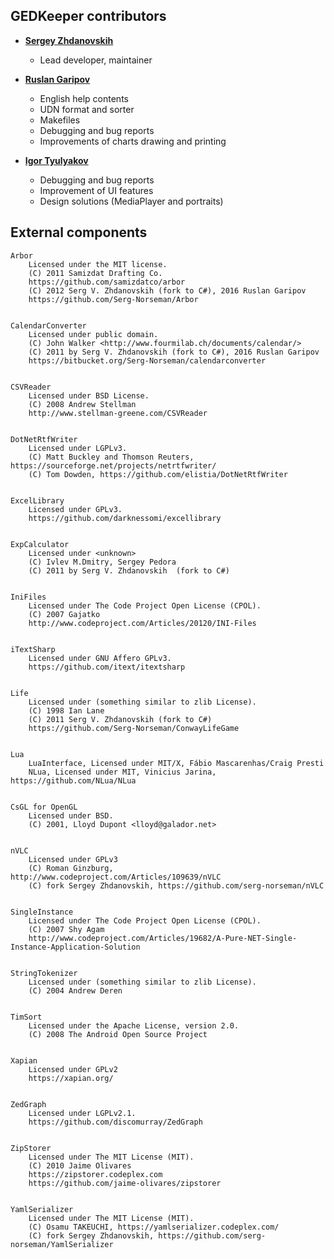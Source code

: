 ﻿## GEDKeeper contributors

* **[Sergey Zhdanovskih](https://github.com/serg-norseman)**

  * Lead developer, maintainer

* **[Ruslan Garipov](https://github.com/ruslangaripov)**

  * English help contents
  * UDN format and sorter
  * Makefiles
  * Debugging and bug reports
  * Improvements of charts drawing and printing

* **[Igor Tyulyakov](https://github.com/g10101k)**

  * Debugging and bug reports
  * Improvement of UI features
  * Design solutions (MediaPlayer and portraits)


## External components

```
Arbor
    Licensed under the MIT license.
    (C) 2011 Samizdat Drafting Co.
    https://github.com/samizdatco/arbor
    (C) 2012 Serg V. Zhdanovskih (fork to C#), 2016 Ruslan Garipov
    https://github.com/Serg-Norseman/Arbor


CalendarConverter
    Licensed under public domain.
    (C) John Walker <http://www.fourmilab.ch/documents/calendar/>
    (C) 2011 by Serg V. Zhdanovskih (fork to C#), 2016 Ruslan Garipov
    https://bitbucket.org/Serg-Norseman/calendarconverter


CSVReader
    Licensed under BSD License.
    (C) 2008 Andrew Stellman
    http://www.stellman-greene.com/CSVReader


DotNetRtfWriter
    Licensed under LGPLv3.
    (C) Matt Buckley and Thomson Reuters, https://sourceforge.net/projects/netrtfwriter/
    (C) Tom Dowden, https://github.com/elistia/DotNetRtfWriter


ExcelLibrary
    Licensed under GPLv3.
    https://github.com/darknessomi/excellibrary


ExpCalculator
    Licensed under <unknown>
    (C) Ivlev M.Dmitry, Sergey Pedora
    (C) 2011 by Serg V. Zhdanovskih  (fork to C#)


IniFiles
    Licensed under The Code Project Open License (CPOL).
    (C) 2007 Gajatko
    http://www.codeproject.com/Articles/20120/INI-Files


iTextSharp
    Licensed under GNU Affero GPLv3.
    https://github.com/itext/itextsharp


Life
    Licensed under (something similar to zlib License).
    (C) 1998 Ian Lane
    (C) 2011 Serg V. Zhdanovskih (fork to C#)
    https://github.com/Serg-Norseman/ConwayLifeGame


Lua
    LuaInterface, Licensed under MIT/X, Fábio Mascarenhas/Craig Presti
    NLua, Licensed under MIT, Vinicius Jarina, https://github.com/NLua/NLua


CsGL for OpenGL
    Licensed under BSD.
    (C) 2001, Lloyd Dupont <lloyd@galador.net>


nVLC
    Licensed under GPLv3
    (C) Roman Ginzburg, http://www.codeproject.com/Articles/109639/nVLC
    (C) fork Sergey Zhdanovskih, https://github.com/serg-norseman/nVLC


SingleInstance
    Licensed under The Code Project Open License (CPOL).
    (C) 2007 Shy Agam
    http://www.codeproject.com/Articles/19682/A-Pure-NET-Single-Instance-Application-Solution


StringTokenizer
    Licensed under (something similar to zlib License).
    (C) 2004 Andrew Deren


TimSort
    Licensed under the Apache License, version 2.0.
    (C) 2008 The Android Open Source Project


Xapian
    Licensed under GPLv2
    https://xapian.org/


ZedGraph
    Licensed under LGPLv2.1.
    https://github.com/discomurray/ZedGraph


ZipStorer
    Licensed under The MIT License (MIT).
    (C) 2010 Jaime Olivares
    https://zipstorer.codeplex.com
    https://github.com/jaime-olivares/zipstorer


YamlSerializer
    Licensed under The MIT License (MIT).
    (C) Osamu TAKEUCHI, https://yamlserializer.codeplex.com/
    (C) fork Sergey Zhdanovskih, https://github.com/serg-norseman/YamlSerializer
```
